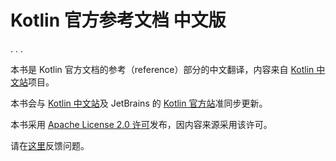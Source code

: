 # Kotlin 官方参考文档 中文版


. . .

本书是 Kotlin 官方文档的参考（reference）部分的中文翻译，内容来自 [Kotlin 中文站](https://github.com/cctanfujun/kotlin-web-site-cn)项目。

本书会与 [Kotlin 中文站](https://github.com/cctanfujun/kotlin-web-site-cn)及 JetBrains 的 [Kotlin 官方站](https://github.com/JetBrains/kotlin-web-site)准同步更新。

本书采用 [Apache License 2.0 许可](http://www.apache.org/licenses/LICENSE-2.0)发布，因内容来源采用该许可。

请在[这里](https://github.com/hltj/kotlin-reference-chinese/issues)反馈问题。
